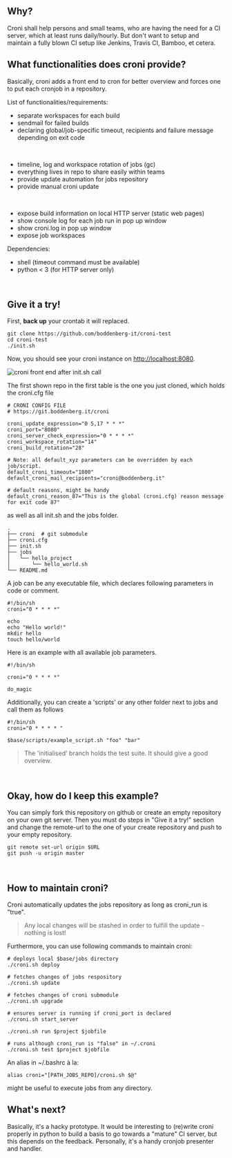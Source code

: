 ## Why?

Croni shall help persons and small teams, who are having the need for a CI server, which at least runs daily/hourly. But don't want to setup and maintain a fully blown CI setup like Jenkins, Travis CI, Bamboo, et cetera.
<br>

## What functionalities does croni provide?

Basically, croni adds a front end to cron for better overview and forces one to put each cronjob in a repository.

List of functionalities/requirements:

* separate workspaces for each build
* sendmail for failed builds
* declaring global/job-specific timeout, recipients and failure message depending on exit code
<br>

* timeline, log and workspace rotation of jobs (gc)
* everything lives in repo to share easily within teams
* provide update automation for jobs repository
* provide manual croni update
<br>

* expose build information on local HTTP server (static web pages)
* show console log for each job run in pop up window
* show croni.log in pop up window
* expose job workspaces

Dependencies:

* shell (timeout command must be available)
* python < 3 (for HTTP server only)
<br>

## Give it a try!

First, <b>back up</b> your crontab it will replaced.

```
git clone https://github.com/boddenberg-it/croni-test
cd croni-test
./init.sh
```

Now, you should see your croni instance on [http://localhost:8080](http://localhost:8080).

![croni front end after init.sh call](https://boddenberg.it/github_images/croni_welcome.png")

The first shown repo in the first table is the one you just cloned, which holds the croni.cfg file
```
# CRONI CONFIG FILE
# https://git.boddenberg.it/croni

croni_update_expression="0 5,17 * * *"
croni_port="8080"
croni_server_check_expression="0 * * * *"
croni_workspace_rotation="14"
croni_build_rotation="28"

# Note: all default_xyz parameters can be overridden by each job/script.
default_croni_timeout="1800"
default_croni_mail_recipients="croni@boddenberg.it"

# default reasons, might be handy
default_croni_reason_87="This is the global (croni.cfg) reason message for exit code 87"
```

as well as all init.sh and the jobs folder.
```
.
├── croni  # git submodule
├── croni.cfg
├── init.sh
├── jobs
│   └── hello_project
│       └── hello_world.sh
└── README.md
```


A job can be any executable file, which declares following parameters in code or comment.
```
#!/bin/sh
croni="0 * * * *"

echo
echo "Hello world!"
mkdir hello
touch hello/world
```

Here is an example with all available job parameters.

```
#!/bin/sh

croni="0 * * * *"

do_magic
```

Additionally, you can create a 'scripts' or any other folder next to jobs and call them as follows
```
#!/bin/sh
croni="0 * * * * "

$base/scripts/example_script.sh "foo" "bar"
```

> The 'initialised' branch holds the test suite. It should give a good overview.
<br>

## Okay, how do I keep this example?

You can simply fork this repository on github or create an empty repository on your own git server. Then you must do steps in "Give it a try!" section and change the remote-url to the one of your create repository and push to your empty repository.

```
git remote set-url origin $URL
git push -u origin master
```
<br>

## How to maintain croni?

Croni automatically updates the jobs repository as long as croni_run is "true".
> Any local changes will be stashed in order to fulfill the update - nothing is lost!

Furthermore, you can use following commands to maintain croni:
```
# deploys local $base/jobs directory
./croni.sh deploy

# fetches changes of jobs respository
./croni.sh update

# fetches changes of croni submodule
./croni.sh upgrade

# ensures server is running if croni_port is declared
./croni.sh start_server

./croni.sh run $project $jobfile

# runs although croni_run is "false" in ~/.croni
./croni.sh test $project $jobfile
```

An alias in ~/.bashrc à la:
```
alias croni="[PATH_JOBS_REPO]/croni.sh $@"
```
might be useful to execute jobs from any directory.
<br>

## What's next?

Basically, it's a hacky prototype. It would be interesting to (re)write croni properly in python to build a basis to go towards a "mature" CI server,
but this depends on the feedback. Personally, it's a handy cronjob presenter and handler.
